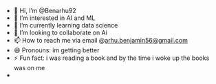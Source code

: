 - 👋 Hi, I’m @Benarhu92
- 👀 I’m interested in AI and ML
- 🌱 I’m currently learning data science
- 💞️ I’m looking to collaborate on Ai
- 📫 How to reach me via email @arhu.benjamin56@gmail.com
- 😄 Pronouns: im getting better
- ⚡ Fun fact: i was reading a book and by the time i woke up the books was on me
- 

<!---
Benarhu92/Benarhu92 is a ✨ special ✨ repository because its `README.md` (this file) appears on your GitHub profile.
You can click the Preview link to take a look at your changes.
--->
